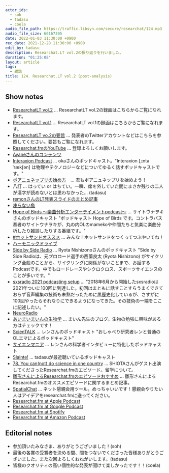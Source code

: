 ```yaml
---
actor_ids:
  - soh
  - tadasu
  - coela
audio_file_path: https://traffic.libsyn.com/secure/researchat/124.mp3
audio_file_size: 66167305
date: 2022-01-03 11:30:00 +0900
rec_date: 2021-12-28 11:30:00 +0900
edit_by: tadasu
description: Researchat.LT vol.2の振り返りを行いました。
duration: "01:25:08"
layout: article
tags:
  - 雑談
title: 124. Researchat.LT vol.2 (post-analysis)
---
```


## Show notes
- [ResearchatLT vol.2](https://youtu.be/8st6KoYsnP0) ... ResearchatLT vol.2の録画はこちらからご覧になれます。
- [ResearchatLT vol.1](https://youtu.be/kKLt956ieSM) ... ResearchatLT vol.1の録画はこちらからご覧になれます。
- [ResearchatLT vo.2の要旨](https://researchat.fm/blog/11/) ... 発表者のTwitterアカウントなどはこちらを参照してください。要旨もご覧になれます。
- [Researchat.fmのYouTube](https://www.youtube.com/channel/UC2bDx3CfYJwqBKQHF-9j3FA) ... 登録よろしくお願いします。
- [Ayaneさんのコンテンツ](http://mono-kyo.com/index.html)
- [Interaxion Podcast](https://interaxion-podcast.github.io/) ... okaさんのポッドキャスト。"Interaxion [ˌɪntəˈrækʃən] は物理やテクノロジーなどについてゆるく話すポッドキャストです。"
- [ポアニュネップリの始め方](https://interaxion-podcast.github.io/blog/2021-12-23)　... 君もポアニュネップリを始めよう！
- 八訂 ... はってい or はちてい。一瞬、席を外していた間にまさか残りの二人が漢字が読めないとは思わなかった... (tadasu)
- [remonさんのLT発表スライドのまとめ記事](https://note.com/runningremon/n/n731f0ed34845)
- [凍らない魚](https://note.com/eryr13f/n/n3f9883eefaa0)
- [Hope of Birds 〜楽曲分析エンターテイメントpodcast〜](https://twitter.com/birds_hope) ... サイトウナヲキさんのポッドキャスト "ポッドキャスト Hope of Birds です。コントラバス奏者のサイトウナヲキが、丸の内OLのmamekoや仲間たちと気楽に楽曲分析したり雑談したりする番組です。"
- [#ホットサンドオススメ](https://twitter.com/hashtag/%E3%83%9B%E3%83%83%E3%83%88%E3%82%B5%E3%83%B3%E3%83%89%E3%82%AA%E3%82%B9%E3%82%B9%E3%83%A1?src=hashtag_click&f=live) ... みんな！ホットサンドをつくってつぶやいてね！
- [ハーモニックドライブ](https://ja.wikipedia.org/wiki/%E3%83%8F%E3%83%BC%E3%83%A2%E3%83%8B%E3%83%83%E3%82%AF%E3%83%89%E3%83%A9%E3%82%A4%E3%83%96)
- [Side by Side Radio](https://sidebysideradio.libsyn.com/) ... Ryota Nishizonoさんのポッドキャスト "Side by Side Radioは、元プロロード選手の西薗良太 (Ryota Nishizono) がサイクリング全般のことから、サイクリングに関係がないことまで、お話するPodcastです。中でもロードレースやシクロクロス、スポーツサイエンスのことが多いです。"
- [sxsradio 2021 podcasting setup](https://sidebysideradio.libsyn.com/website/sxsradio-2021-podcasting-setup) ... "2018年6月から開始したsxsradioは2021年ついに100回に到達した。初回はまともに話すことすらうまくできておらず音声編集の技術も未熟だったために黒歴史化しているが、さすがに100回やったらそれなりにできるようになってきた。その技術の一端をここに記述したい。"
- [NeuroRadio](https://neuroradio.tokyo/)
- [あいまいまいんの生物学](https://i-my-mine.hatenablog.com/) ... まいん先生のブログ。生物の勉強に興味がある方はチェックです！
- [ScienTALK](https://lit.link/scientalk) ... レンさんのポッドキャスト "おしゃべり研究者レンと普通のOLエマによるポッドキャスト"
- [サイエンマニア](https://open.spotify.com/playlist/5eaYVqhaoCxDSPAN21r9Cg?si=5MYIWsV4R_ajhB0-WwYtPA&nd=1) ... レンさんの科学者インタビューに特化したポッドキャスト
- [Slainte!](https://anchor.fm/wataru-toyokawa) ... tadasuが最近聴いているポッドキャスト
- [78. You can(not) do science in one country](https://researchat.fm/episode/78) ... SHIOTAさんがゲスト出演してくださったResearchat.fmのエピソード。留学について。
- [雛形さんによるResearchat.fmのエピソードおすすめ](https://twitter.com/hinahypersonica/status/1472379462570622982) ... 雛形さんによるResearchat.fmのオススメエピソードに関するまとめ記事。
- [SpatialChat](https://spatial.chat/) ... ネット懇親会用ツール。めっちゃいいです！懇親会やりたい人はアイデアをresearchat.fmに送ってください。
- [Researchat.fm at Apple Podcast](https://podcasts.apple.com/jp/podcast/researchat-fm/id1453892334?mt=2)
- [Researchat.fm at Google Podcast](https://podcasts.google.com/feed/aHR0cHM6Ly9yZXNlYXJjaGF0LmZtL2ZlZWQueG1s)
- [Researchat.fm at Spotify](https://open.spotify.com/show/6pqHenuqtkEpnFg9tShg4J)
- [Researchat.fm at Amazon Podcast](https://music.amazon.co.jp/podcasts/cf018aa1-40f7-4f59-ba08-d2f61ee1ab75/researchat-fm)


## Editorial notes
- 参加頂いたみなさま、ありがとうございました！(soh)
- 最後の各賞の受賞者を決める間、間をつないでくださった皆様ありがとうございました。また次回よろしくおねがいします。(tadasu)
- 皆様のクオリティの高い個性的な発表が聞けて楽しかったです！！(coela)
